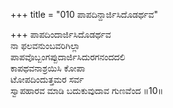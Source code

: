 +++
title = "010 ಪಾಪದಿನ್ದಾರ್ಜಿಸಿದೊಡರ್ಥವ"

+++
ಪಾಪದಿಂದಾರ್ಜಿಸಿದೊಡರ್ಥವ   
ನಾ ಫಲವನುಂಬವರಿಗಿಲ್ಲಾ   
ಪಾಪವೊಬ್ಬಂಗಪ್ಪುದಾರ್ಜಿಸಿದುರಗನಂದದಲಿ   
ಕಾಪಥವನಾಶ್ರಯಿಸಿ ಕೋಪಾ   
ಟೋಪದಿಂದುತ್ತಮರ ಸರ್ವ   
ಸ್ವಾಪಹಾರವ ಮಾಡಿ ಬದುಕುವುದಾವ ಗುಣವೆಂದ   ॥10॥
